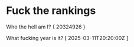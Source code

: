 # Fuck the rankings

Who the hell am I?
{ 20324926 }

What fucking year is it?
[ 2025-03-11T20:20:00Z ]
